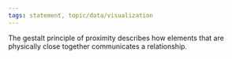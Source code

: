 ```yaml
---
tags: statement, topic/data/visualization
---
```

The gestalt principle of proximity describes how elements that are physically close together communicates a relationship.